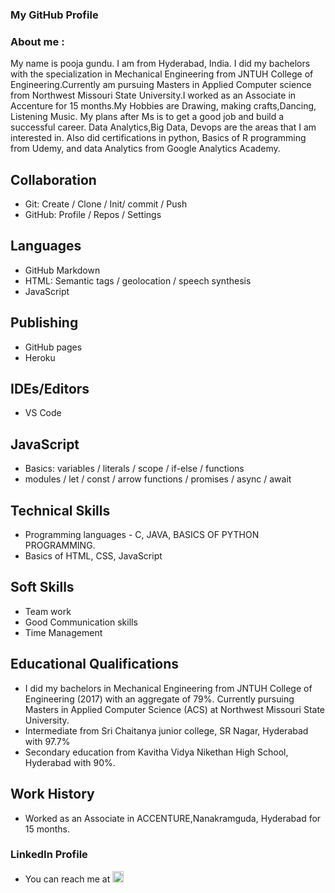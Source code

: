 ### My GitHub Profile

### About me : 
My name is pooja gundu. I am from Hyderabad, India. I did my bachelors with the specialization in Mechanical Engineering from JNTUH College of Engineering.Currently am pursuing Masters in Applied Computer science from Northwest Missouri State University.I worked as an Associate in Accenture for 15 months.My Hobbies are Drawing, making crafts,Dancing, Listening Music. My plans after Ms is to get a good job and build a successful career. Data Analytics,Big Data, Devops are the areas that I am interested in.
Also did certifications in python, Basics of R programming from Udemy, and data Analytics from Google Analytics Academy.

## Collaboration
- Git: Create / Clone / Init/ commit / Push
- GitHub: Profile / Repos / Settings

## Languages
- GitHub Markdown
- HTML: Semantic tags / geolocation / speech synthesis
-  JavaScript

## Publishing
- GitHub pages
- Heroku

## IDEs/Editors
- VS Code

## JavaScript
- Basics: variables / literals / scope / if-else / functions
- modules / let / const / arrow functions / promises / async / await

## Technical Skills
- Programming languages - C, JAVA, BASICS OF PYTHON PROGRAMMING.
- Basics of HTML, CSS, JavaScript

## Soft Skills
- Team work 
- Good Communication skills
- Time Management

## Educational Qualifications
- I did my bachelors in Mechanical Engineering from JNTUH College of Engineering (2017) with an aggregate of 79%. Currently pursuing Masters in Applied Computer Science (ACS) at Northwest Missouri State University.
- Intermediate from Sri Chaitanya junior college, SR Nagar, Hyderabad with 97.7%
- Secondary education from Kavitha Vidya Nikethan High School, Hyderabad with 90%.

## Work History
- Worked as an Associate in ACCENTURE,Nanakramguda, Hyderabad for 15 months.

### LinkedIn Profile 
- You can reach me at <a attid="8742" href="https://www.linkedin.com/in/pooja-gundu-b71000107//" width="18" height="18"><img src="https://www.linkedin-makeover.com/wp-content/uploads/2014/08/linkedin.png" alt="linkedin" width="18" height="18" class="alignleft size-full wp-image-8742"></a>

